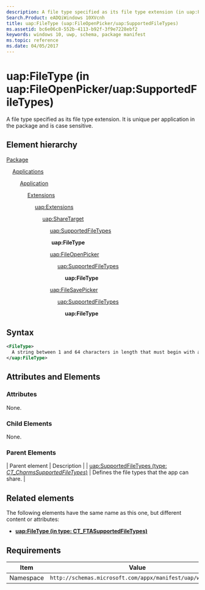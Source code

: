 ```yaml
---
description: A file type specified as its file type extension (in uap:FileOpenPicker/uap:SupportedFileTypes).
Search.Product: eADQiWindows 10XVcnh
title: uap:FileType (uap:FileOpenPicker/uap:SupportedFileTypes)
ms.assetid: bc6e06c8-552b-4113-b92f-3f9e7228ebf2
keywords: windows 10, uwp, schema, package manifest
ms.topic: reference
ms.date: 04/05/2017
---
```


# uap:FileType (in uap:FileOpenPicker/uap:SupportedFileTypes)

A file type specified as its file type extension. It is unique per application in the package and is case sensitive.

## Element hierarchy

[Package](element-package.md)

&nbsp;&nbsp;&nbsp;&nbsp;[Applications](element-applications.md)

&nbsp;&nbsp;&nbsp;&nbsp; &nbsp;&nbsp;&nbsp;&nbsp;[Application](element-application.md)

&nbsp;&nbsp;&nbsp;&nbsp; &nbsp;&nbsp;&nbsp;&nbsp; &nbsp;&nbsp;&nbsp;&nbsp;[Extensions](element-1-extensions.md)

&nbsp;&nbsp;&nbsp;&nbsp; &nbsp;&nbsp;&nbsp;&nbsp; &nbsp;&nbsp;&nbsp;&nbsp; &nbsp;&nbsp;&nbsp;&nbsp;[uap:Extensions](element-uap-extension.md)

&nbsp;&nbsp;&nbsp;&nbsp; &nbsp;&nbsp;&nbsp;&nbsp; &nbsp;&nbsp;&nbsp;&nbsp; &nbsp;&nbsp;&nbsp;&nbsp; &nbsp;&nbsp;&nbsp;&nbsp;[uap:ShareTarget](element-uap-sharetarget.md)

&nbsp;&nbsp;&nbsp;&nbsp; &nbsp;&nbsp;&nbsp;&nbsp; &nbsp;&nbsp;&nbsp;&nbsp; &nbsp;&nbsp;&nbsp;&nbsp; &nbsp;&nbsp;&nbsp;&nbsp; &nbsp;&nbsp;&nbsp;&nbsp;[uap:SupportedFileTypes](element-1-uap-supportedfiletypes.md)

&nbsp;&nbsp;&nbsp;&nbsp; &nbsp;&nbsp;&nbsp;&nbsp; &nbsp;&nbsp;&nbsp;&nbsp; &nbsp;&nbsp;&nbsp;&nbsp; &nbsp;&nbsp;&nbsp;&nbsp; &nbsp;&nbsp;&nbsp;&nbsp; **uap:FileType**

&nbsp;&nbsp;&nbsp;&nbsp; &nbsp;&nbsp;&nbsp;&nbsp; &nbsp;&nbsp;&nbsp;&nbsp; &nbsp;&nbsp;&nbsp;&nbsp; &nbsp;&nbsp;&nbsp;&nbsp; &nbsp;&nbsp;&nbsp;&nbsp;[uap:FileOpenPicker](element-uap-fileopenpicker.md)

&nbsp;&nbsp;&nbsp;&nbsp; &nbsp;&nbsp;&nbsp;&nbsp; &nbsp;&nbsp;&nbsp;&nbsp; &nbsp;&nbsp;&nbsp;&nbsp; &nbsp;&nbsp;&nbsp;&nbsp; &nbsp;&nbsp;&nbsp;&nbsp; &nbsp;&nbsp;&nbsp;&nbsp;[uap:SupportedFileTypes](element-2-uap-supportedfiletypes.md)

&nbsp;&nbsp;&nbsp;&nbsp; &nbsp;&nbsp;&nbsp;&nbsp; &nbsp;&nbsp;&nbsp;&nbsp; &nbsp;&nbsp;&nbsp;&nbsp; &nbsp;&nbsp;&nbsp;&nbsp; &nbsp;&nbsp;&nbsp;&nbsp; &nbsp;&nbsp;&nbsp;&nbsp; &nbsp;&nbsp;&nbsp;&nbsp;**uap:FileType**

&nbsp;&nbsp;&nbsp;&nbsp; &nbsp;&nbsp;&nbsp;&nbsp; &nbsp;&nbsp;&nbsp;&nbsp; &nbsp;&nbsp;&nbsp;&nbsp; &nbsp;&nbsp;&nbsp;&nbsp; &nbsp;&nbsp;&nbsp;&nbsp;[uap:FileSavePicker](element-uap-filesavepicker.md)

&nbsp;&nbsp;&nbsp;&nbsp; &nbsp;&nbsp;&nbsp;&nbsp; &nbsp;&nbsp;&nbsp;&nbsp; &nbsp;&nbsp;&nbsp;&nbsp; &nbsp;&nbsp;&nbsp;&nbsp; &nbsp;&nbsp;&nbsp;&nbsp; &nbsp;&nbsp;&nbsp;&nbsp;[uap:SupportedFileTypes](element-2-uap-supportedfiletypes.md)

&nbsp;&nbsp;&nbsp;&nbsp; &nbsp;&nbsp;&nbsp;&nbsp; &nbsp;&nbsp;&nbsp;&nbsp; &nbsp;&nbsp;&nbsp;&nbsp; &nbsp;&nbsp;&nbsp;&nbsp; &nbsp;&nbsp;&nbsp;&nbsp; &nbsp;&nbsp;&nbsp;&nbsp; &nbsp;&nbsp;&nbsp;&nbsp;**uap:FileType**

## Syntax

```xml
<FileType>
  A string between 1 and 64 characters in length that must begin with a period ("."), cannot have additional periods, and cannot contain these characters: <, >, :, ", /, \, |, ?, or *.
</uap:FileType>
```

## Attributes and Elements

### Attributes

None.

### Child Elements

None.

### Parent Elements

| Parent element | Description |
| [uap:SupportedFileTypes (type: *CT_CharmsSupportedFileTypes*)](element-2-uap-supportedfiletypes.md) | Defines the file types that the app can share. |

## Related elements

The following elements have the same name as this one, but different content or attributes:

- **[uap:FileType (in type: CT_FTASupportedFileTypes)](element-uap-filetype.md)**

## Requirements

| Item  | Value  |
|--|--|
| Namespace | `http://schemas.microsoft.com/appx/manifest/uap/windows10` |
